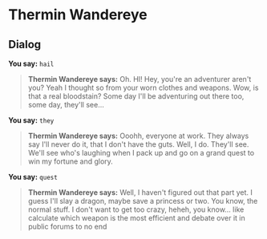 # Thermin Wandereye
## Dialog

**You say:** `hail`



>**Thermin Wandereye says:** Oh. HI! Hey, you're an adventurer aren't you? Yeah I thought so from your worn clothes and weapons. Wow, is that a real bloodstain? Some day I'll be adventuring out there too, some day, they'll see...

**You say:** `they`



>**Thermin Wandereye says:** Ooohh, everyone at work. They always say I'll never do it, that I don't have the guts. Well, I do. They'll see. We'll see who's laughing when I pack up and go on a grand quest to win my fortune and glory. <sigh>

**You say:** `quest`



>**Thermin Wandereye says:** Well, I haven't figured out that part yet. I guess I'll slay a dragon, maybe save a princess or two. You know, the normal stuff. I don't want to get too crazy, heheh, you know... like calculate which weapon is the most efficient and debate over it in public forums to no
end
